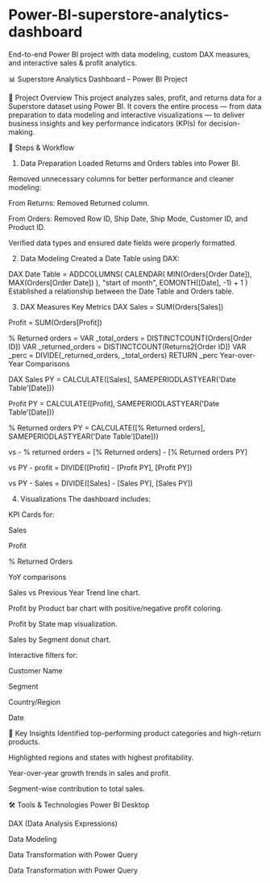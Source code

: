 # Power-BI-superstore-analytics-dashboard
End-to-end Power BI project with data modeling, custom DAX measures, and interactive sales &amp; profit analytics.

📊 Superstore Analytics Dashboard – Power BI Project

📌 Project Overview
This project analyzes sales, profit, and returns data for a Superstore dataset using Power BI.
It covers the entire process — from data preparation to data modeling and interactive visualizations — to deliver business insights and key performance indicators (KPIs) for decision-making.

🔧 Steps & Workflow
1. Data Preparation
Loaded Returns and Orders tables into Power BI.

Removed unnecessary columns for better performance and cleaner modeling:

From Returns: Removed Returned column.

From Orders: Removed Row ID, Ship Date, Ship Mode, Customer ID, and Product ID.

Verified data types and ensured date fields were properly formatted.

2. Data Modeling
Created a Date Table using DAX:

DAX
Date Table =
ADDCOLUMNS(
    CALENDAR(
        MIN(Orders[Order Date]),
        MAX(Orders[Order Date])
    ),
    "start of month", EOMONTH([Date], -1) + 1
)
Established a relationship between the Date Table and Orders table.

3. DAX Measures
Key Metrics
DAX
Sales = SUM(Orders[Sales])

Profit = SUM(Orders[Profit])

% Returned orders =
VAR _total_orders = DISTINCTCOUNT(Orders[Order ID])
VAR _returned_orders = DISTINCTCOUNT(Returns2[Order ID])
VAR _perc = DIVIDE(_returned_orders, _total_orders)
RETURN _perc
Year-over-Year Comparisons

DAX
Sales PY = CALCULATE([Sales], SAMEPERIODLASTYEAR('Date Table'[Date]))

Profit PY = CALCULATE([Profit], SAMEPERIODLASTYEAR('Date Table'[Date]))

% Returned orders PY =
CALCULATE([% Returned orders], SAMEPERIODLASTYEAR('Date Table'[Date]))

vs - % returned orders = [% Returned orders] - [% Returned orders PY]

vs PY - profit = DIVIDE([Profit] - [Profit PY], [Profit PY])

vs PY - Sales = DIVIDE([Sales] - [Sales PY], [Sales PY])

4. Visualizations
The dashboard includes:

KPI Cards for:

Sales

Profit

% Returned Orders

YoY comparisons

Sales vs Previous Year Trend line chart.

Profit by Product bar chart with positive/negative profit coloring.

Profit by State map visualization.

Sales by Segment donut chart.

Interactive filters for:

Customer Name

Segment

Country/Region

Date

🎯 Key Insights
Identified top-performing product categories and high-return products.

Highlighted regions and states with highest profitability.

Year-over-year growth trends in sales and profit.

Segment-wise contribution to total sales.

🛠 Tools & Technologies
Power BI Desktop

DAX (Data Analysis Expressions)

Data Modeling

Data Transformation with Power Query



Data Transformation with Power Query
